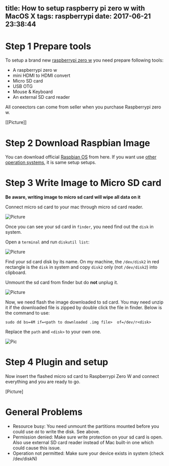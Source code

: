 title: How to setup raspberry pi zero w with MacOS X
tags: raspberrypi
date: 2017-06-21 23:38:44
---


# Step 1 Prepare tools

To setup a brand new [raspberrypi zero w](https://www.raspberrypi.org/products/pi-zero-w/) you need prepare following tools:

* A raspberrypi zero w
* mini HDMI to HDMI convert
* Micro SD card
* USB OTG
* Mouse & Keyboard
* An external SD card reader

All coneectors can come from seller when you purchase Raspberrypi zero w.

[[Picture]]


# Step 2 Download Raspbian Image

You can download official [Raspbian OS](https://www.raspberrypi.org/downloads/raspbian/) from here. If you want use [other operation systems](https://www.raspberrypi.org/downloads/), it is same setup setups.

# Step 3 Write Image to Micro SD card

**Be aware, writing image to micro sd card will wipe all data on it**

Connect micro sd card to your mac through micro sd card reader.

![Picture](https://drive.google.com/uc?export=download&id=0ByuKQDQ-pFtiSnZ4VW91d1lWRXc)

Once you can see your sd card in `finder`, you need find out the `disk` in system.

Open a `terminal` and run `diskutil list`:  

![Picture](https://drive.google.com/uc?export=download&id=0ByuKQDQ-pFtiemZJXzdLZzFHM3c)

Find your sd card disk by its name. On my machine, the `/dev/disk2` in red rectangle is the `disk` in system and copy `disk2` only (not `/dev/disk2`) into clipboard.

Unmount the sd card from finder but do **not** unplug it.

![Picture](https://drive.google.com/uc?export=download&id=0ByuKQDQ-pFtib0MxZUR5QUJOc3M)

Now, we need flash the image downloaded to sd card. You may need unzip it if the downloaded file is zipped by double click the file in finder. Below is the command to use:

```
sudo dd bs=4M if=<path to downloaded .img file>  of=/dev/r<disk>
```

Replace the `path` and `<disk>` to your own one. 

![Pic](https://drive.google.com/uc?export=download&id=0ByuKQDQ-pFticTM3R3lna0FudzA)

# Step 4 Plugin and setup

Now insert the flashed micro sd card to Raspberrypi Zero W and connect everything and you are ready to go.

[Picture]


# General Problems

* Resource busy: You need unmount the partitions mounted before you could use `dd` to write the disk. See above.
* Permission denied: Make sure write protection on your sd card is open. Also use external SD card reader instead of Mac built-in one which could cause this issue.
* Operation not permitted: Make sure your device exists in system (check /dev/diskN)


